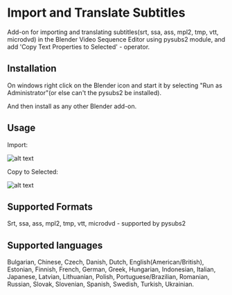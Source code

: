# Import and Translate Subtitles
Add-on for importing and translating subtitles(srt, ssa, ass, mpl2, tmp, vtt, microdvd) in the Blender Video Sequence Editor using pysubs2 module, and add 'Copy Text Properties to Selected' - operator. 

## Installation
On windows right click on the Blender icon and start it by selecting "Run as Administrator"(or else can't the pysubs2 be installed).

And then install as any other Blender add-on.

## Usage
Import:

![alt text](https://pasteall.org/media/6/7/677b994d8bbc75a475d86db7697afb0f.gif)

Copy to Selected:

![alt text](https://pasteall.org/media/5/b/5bf0e161c8ab065111a9e9615ee376c7.gif)

## Supported Formats
Srt, ssa, ass, mpl2, tmp, vtt, microdvd - supported by pysubs2

## Supported languages
Bulgarian, Chinese, Czech, Danish, Dutch, English(American/British), Estonian, Finnish, French, German, Greek, Hungarian, Indonesian, Italian, Japanese, Latvian, Lithuanian, Polish, Portuguese/Brazilian, Romanian, Russian, Slovak, Slovenian, Spanish, Swedish, Turkish, Ukrainian.
